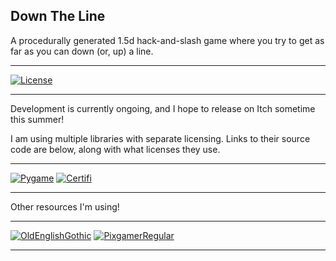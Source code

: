 ## Down The Line
A procedurally generated 1.5d hack-and-slash game
where you try to get as far as you can down (or, up)
a line.

______________________________________________________________________
[![License](<https://img.shields.io/badge/License-GPLv3.0-brightgreen.svg>)](https://www.gnu.org/licenses/gpl-3.0.en.html)
______________________________________________________________________

Development is currently ongoing, and I hope to release on Itch sometime this summer!


I am using multiple libraries with separate licensing.
Links to their source code are below, along with what licenses they use.
______________________________________________________________________
[![Pygame](<https://img.shields.io/badge/Pygame-LGPLv2.0-brightgreen.svg>)](https://github.com/pygame/pygame)
[![Certifi](<https://img.shields.io/badge/Certifi-MPL--2.0-brightgreen.svg>)](https://github.com/certifi/python-certifi)
______________________________________________________________________

Other resources I'm using!
______________________________________________________________________
[![OldEnglishGothic](<https://img.shields.io/badge/Font-Old_English_Gothic_Pixel_Regular-brightgreen.svg>)](https://www.fontspace.com/old-english-gothic-pixel-font-f83405)
[![PixgamerRegular](<https://img.shields.io/badge/Font-PixgamerRegular-brightgreen.svg>)](https://www.fontspace.com/pixgamer-font-f85447)
______________________________________________________________________